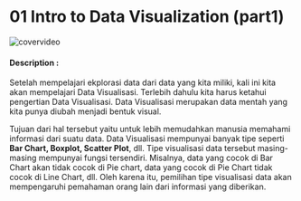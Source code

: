 # 01 Intro to Data Visualization (part1)

![covervideo](http://bit.ly/makeaicovervideo)

#### **Description :**
Setelah mempelajari ekplorasi data dari data yang kita miliki, kali ini kita akan mempelajari Data Visualisasi. Terlebih dahulu kita harus ketahui pengertian Data Visualisasi. Data Visualisasi merupakan data mentah yang kita punya diubah menjadi bentuk visual. 

Tujuan dari hal tersebut yaitu untuk lebih memudahkan manusia memahami informasi dari suatu data. Data Visualisasi mempunyai banyak tipe seperti **Bar Chart, Boxplot, Scatter Plot**, dll. Tipe visualisasi data tersebut masing-masing mempunyai fungsi tersendiri. Misalnya, data yang cocok di Bar Chart akan tidak cocok di Pie chart, data yang cocok di Pie Chart tidak cocok di Line Chart, dll. Oleh karena itu, pemilihan tipe visualisasi data akan mempengaruhi pemahaman orang lain dari informasi yang diberikan. 
